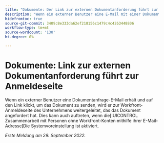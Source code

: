 ```yaml
---
title: "Dokumente: Der Link zur externen Dokumentanforderung führt zur Anmeldeseite."
description: "Wenn ein externer Benutzer eine E-Mail mit einer Dokumentanfrage erhält und auf den Link klickt, um das Dokument zu senden, wird er zur Workfront-Anmeldeseite des Unternehmens weitergeleitet, das das Dokument angefordert hat. Dies kann auch auftreten, wenn die Option Mit Personen ohne Workfront-Konten zusammenarbeiten unter Verwendung der Systemvoreinstellung für E-Mail-Adressen aktiviert ist."
hidefromtoc: true
source-git-commit: 3409c8e333da62ef218156c1479c4c4263448806
workflow-type: tm+mt
source-wordcount: '130'
ht-degree: 0%

---
```



# Dokumente: Link zur externen Dokumentanforderung führt zur Anmeldeseite

<!--This article is on the WF and WFP TOCs-->

Wenn ein externer Benutzer eine Dokumentanfrage-E-Mail erhält und auf den Link klickt, um das Dokument zu senden, wird er zur Workfront-Anmeldeseite des Unternehmens weitergeleitet, das das Dokument angefordert hat. Dies kann auch auftreten, wenn die[!UICONTROL Zusammenarbeit mit Personen ohne Workfront-Konten mithilfe ihrer E-Mail-Adresse]Die Systemvoreinstellung ist aktiviert.

_Erste Meldung am 29. September 2022._

